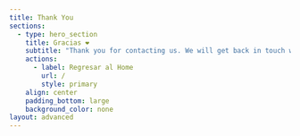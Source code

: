 ```yaml
---
title: Thank You
sections:
  - type: hero_section
    title: Gracias ❤
    subtitle: "Thank you for contacting us. We will get back in touch with you soon. Have a great day! Apreciamos que te interese incubar tu conocimiento al siguiente nivel. Pronto nos pondremos en contacto. Ten un lindo día \U0001F95A"
    actions:
      - label: Regresar al Home
        url: /
        style: primary
    align: center
    padding_bottom: large
    background_color: none
layout: advanced
---
```

